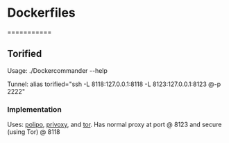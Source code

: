 # Dockerfiles
===========

## Torified

Usage:  ./Dockercommander --help


Tunnel: alias torified="ssh -L 8118:127.0.0.1:8118 -L 8123:127.0.0.1:8123 <username>@<ip>-p 2222"

### Implementation

Uses: [polipo](https://github.com/jech/polipo), [privoxy](https://www.privoxy.org/), and [tor](https://www.torproject.org/).  Has normal proxy at port @ 8123 and secure (using Tor) @ 8118
